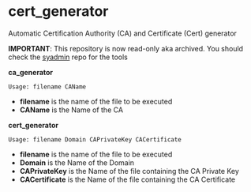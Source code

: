 # cert_generator
Automatic Certification Authority (CA) and Certificate (Cert) generator

**IMPORTANT**: This repository is now read-only aka archived. You should check the [syadmin](https://github.com/UnwishingMoon/sysadmin) repo for the tools

**ca_generator**
```
Usage: filename CAName
```
- **filename** is the name of the file to be executed
- **CAName** is the Name of the CA

**cert_generator**
```
Usage: filename Domain CAPrivateKey CACertificate
```
- **filename** is the name of the file to be executed
- **Domain** is the Name of the Domain
- **CAPrivateKey** is the Name of the file containing the CA Private Key
- **CACertificate** is the Name of the file containing the CA Certificate
